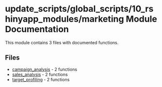 # update_scripts/global_scripts/10_rshinyapp_modules/marketing Module Documentation

This module contains 3 files with documented functions.

## Files
- [campaign_analysis](campaign_analysis.md) - 2 functions
- [sales_analysis](sales_analysis.md) - 2 functions
- [target_profiling](target_profiling.md) - 2 functions
